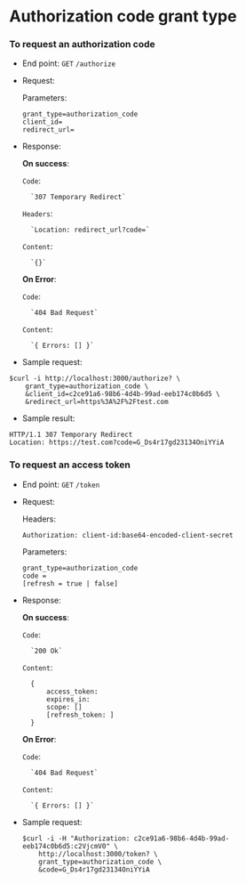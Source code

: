Authorization code grant type
=============================

### To request an authorization code

* End point:
`GET` `/authorize`

* Request:

    Parameters:
    ```
    grant_type=authorization_code
    client_id=
    redirect_url=
    ```

* Response:

    <b>On success</b>:
    
    `Code`: 
    
        `307 Temporary Redirect`
    
    `Headers`:
    
        `Location: redirect_url?code=`
     
     `Content`:
     
        `{}`

    <b>On Error</b>:
    
    `Code`: 
    
        `404 Bad Request`
    
     `Content`:
     
        `{ Errors: [] }`
 
 * Sample request:

```
$curl -i http://localhost:3000/authorize? \
    grant_type=authorization_code \
    &client_id=c2ce91a6-98b6-4d4b-99ad-eeb174c0b6d5 \
    &redirect_url=https%3A%2F%2Ftest.com
```

 * Sample result:
 
 ```
HTTP/1.1 307 Temporary Redirect
Location: https://test.com?code=G_Ds4r17gd23134OniYYiA
```

### To request an access token
* End point:
`GET` `/token`

* Request:

    Headers:
    ```
    Authorization: client-id:base64-encoded-client-secret
    ```
    Parameters:
    ```
    grant_type=authorization_code
    code =
    [refresh = true | false]
    ```

* Response:

    <b>On success</b>:
    
    `Code`: 
    
        `200 Ok`
    
     `Content`:
     
        {
            access_token: 
            expires_in:
            scope: []
            [refresh_token: ]
        }

    <b>On Error</b>:
    
    `Code`: 
    
        `404 Bad Request`
     
     `Content`:
     
        `{ Errors: [] }`

* Sample request:
    ```
    $curl -i -H "Authorization: c2ce91a6-98b6-4d4b-99ad-eeb174c0b6d5:c2VjcmV0" \
        http://localhost:3000/token? \
        grant_type=authorization_code \
        &code=G_Ds4r17gd23134OniYYiA
    ```